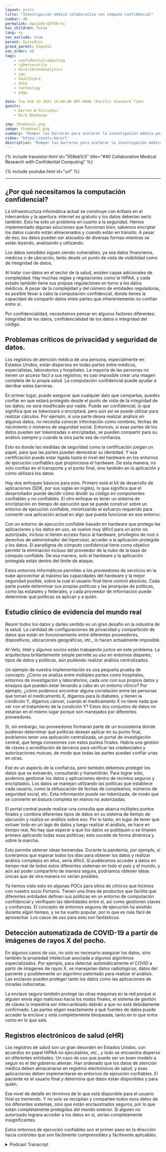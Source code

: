 ```yaml
---
layout: posts
title: "Investigación médica colaborativa con cómputo confidencial"
number: 40
permalink: episode-EDT40-es
has_children: false
lang: es
nav_exclude: true
parent: Episodios
grand_parent: Español
nav_order: 40
tags:
    - confidentialcomputing
    - cybersecurity
    - distributedanalytics
    - sgx
    - healthcare
    - data
    - technology
    - edge

date: Tue Feb 23 2021 16:00:00 GMT-0800 (Pacific Standard Time)
guests:
    - Darren W Pulsipher
    - Nick Bhadange

img: thumbnail.png
image: thumbnail.png
summary: "Romper las barreras para acelerar la investigación médica para la cura del cáncer con la computación confidencial. Nick Bhadange, Especialista en Tecnología, AI-Vets, y Darren Pulsipher, Arquitecto de Soluciones Principal, Sector Público, Intel, discuten la necesidad de la computación confidencial en la atención médica y los posibles beneficios a través de casos de uso."
video: "https://youtu.be/url"
description: "Romper las barreras para acelerar la investigación médica para la cura del cáncer con la computación confidencial. Nick Bhadange, Especialista en Tecnología, AI-Vets, y Darren Pulsipher, Arquitecto de Soluciones Principal, Sector Público, Intel, discuten la necesidad de la computación confidencial en la atención médica y los posibles beneficios a través de casos de uso."
---
```


<div>
{% include transistor.html id="558eb1c5" title="#40 Collaborative Medical Research with Confidential Computing" %}

{% include youtube.html id="url" %}
</div>

---

## ¿Por qué necesitamos la computación confidencial?

La infraestructura informática actual se construye con énfasis en el intercambio y la apertura: internet es gratuito y los datos deberían serlo también. Esto ha sido un problema en cuanto a la seguridad. Hemos implementado algunas soluciones que funcionan bien; sabemos encriptar los datos cuando están almacenados y cuando están en tránsito. A pesar de eso, los datos pueden ser atacados de diversas formas mientras se están leyendo, analizando y utilizando.

Los datos sensibles siguen siendo vulnerables, ya sea datos financieros, médicos o de ubicación, tanto desde un punto de vista de visibilidad como de integridad de datos.

Al tratar con datos en el sector de la salud, existen capas adicionales de complejidad. Hay muchas reglas y regulaciones como la HIPAA, y cada estado también tiene sus propias regulaciones en torno a los datos médicos. A pesar de la complejidad y del número de entidades reguladoras, es posible llevar a cabo la computación confidencial, donde tienes la capacidad de compartir datos entre partes que inherentemente no confían entre sí.

Por confidencialidad, necesitamos pensar en algunos factores diferentes: integridad de los datos, confidencialidad de los datos e integridad del código.

## Problemas críticos de privacidad y seguridad de datos.

Los registros de atención médica de una persona, especialmente en Estados Unidos, están dispersos en todas partes entre médicos, especialistas, laboratorios y hospitales. La mayoría de las personas no tienen un acceso fácil a sus registros; es casi imposible crear una imagen completa de tu propia salud. La computación confidencial puede ayudar a derribar estas barreras.

En primer lugar, puede asegurar que cualquier dato que compartas, puedes confiar en que estará protegido desde el punto de vista de la integridad de los datos; no será modificado por nadie. Puede ser confidencial, lo que significa que se tokenizará o encriptará, pero aún así se puede utilizar para realizar cálculos. Por ejemplo, si una parte desea realizar análisis en algunos datos, no necesita conocer información como nombres, fechas de nacimiento o números de seguridad social. Entonces, si esas partes de los datos pueden ser tokenizadas o encriptadas, se pueden compartir para su análisis siempre y cuando la otra parte sea de confianza.

Esto es donde las medidas de seguridad como la certificación juegan un papel, para que las partes puedan demostrar su identidad. Y esa certificación puede estar ligada hasta el nivel del hardware en los entornos de ejecución confiables que proporciona el hardware. De esta manera, no solo confías en el transporte y el punto final, sino también en la aplicación y cómo utilizará los datos.

Hay dos enfoques básicos para esto. Primero está el kit de desarrollo de aplicaciones (SDK, por sus siglas en inglés), lo que significa que el desarrollador puede decidir cómo dividir su código en componentes confiables y no confiables. El otro enfoque es tener un sistema de encriptación en tiempo de ejecución que se puede construir sobre un entorno de ejecución confiable, minimizando el esfuerzo requerido para convertir una aplicación actual en algo que pueda funcionar en ese entorno.

Con un entorno de ejecución confiable basado en hardware que protege las aplicaciones y los datos en uso, se vuelve muy difícil para un actor no autorizado, incluso si tienen acceso físico al hardware, privilegios de root o derechos de administrador del hipervisor, acceder a la aplicación protegida y los datos. El paradigma de cómputo confidencial tiene como objetivo permitir la eliminación incluso del proveedor de la nube de la base de cómputo confiable. De esa manera, solo el hardware y la aplicación protegida están dentro del límite de ataque.

Estos entornos informáticos permiten a los proveedores de servicios en la nube aprovechar al máximo las capacidades del hardware y la mejor seguridad posible, sobre la cual el usuario final tiene control absoluto. Cada parte puede determinar sus propias políticas y las jerarquías de políticas, como las estatales y federales, y cada proveedor de información puede determinar qué políticas se aplican y a quién.

## Estudio clínico de evidencia del mundo real

Reunir todos los datos y darles sentido es un gran desafío en la industria de la salud. La cantidad de configuraciones de privacidad y compartición de datos que están en funcionamiento entre diferentes proveedores, dispositivos, ubicaciones geográficas, etc., lo hacen actualmente imposible.

AI-Vets, Intel y algunos socios están trabajando juntos en este problema. La arquitectura brillantemente simple permite su uso en entornos dispares, tipos de datos y políticas, aún pudiendo realizar análisis centralizados.

Un ejemplo de nuestra implementación es una pequeña prueba de concepto: ¿Cómo se analiza entre múltiples partes como hospitales, entornos de investigación y laboratorios, cada uno con sus propios datos y ensayos que pueden estar llevando a cabo en un entorno clínico? Por ejemplo, ¿cómo podemos encontrar alguna correlación entre las personas que toman el medicamento X, digamos para la diabetes, y tienen la condición Y, digamos cáncer, cuando el medicamento X no tiene nada que ver con el tratamiento de la condición Y? Estos dos conjuntos de datos no estarían en el mismo lugar porque son manejados por diferentes proveedores.

Si, sin embargo, los proveedores formaran parte de un ecosistema donde pudieran determinar qué políticas desean aplicar en su punto final, podríamos tener una aplicación centralizada, un portal de investigación central, que tenga conexiones con estos puntos finales. Habría una gestión de claves y acreditación de terceros para verificar las credenciales y autorizaciones mutuas, de modo que todas las partes puedan confiar unas en otras.

Ese es un aspecto de la confianza, pero también debemos proteger los datos que se extraerán, consultarán y transmitirán. Para lograr esto, podemos gestionar los datos y aplicaciones dentro de recintos seguros y encriptados. Los datos se manejan utilizando las políticas que establece cada usuario, como la obfuscación de fechas de cumpleaños, números de seguridad social, etc. Esta información puede ser tokenizada, de modo que se convierte en basura completa en manos no autorizadas.

El portal central puede realizar una consulta que abarca múltiples puntos finales y combina diferentes tipos de datos en su sistema de tiempo de ejecución y realiza un análisis sobre eso. Por lo tanto, en lugar de tener que extraer todo en un lago de datos y luego realizar el análisis, se hace en tiempo real. No hay que esperar a que los datos se publiquen o se limpien primero aplicando todas esas políticas; esto sucede de forma dinámica y sobre la marcha.

Esto permite obtener ideas tremendas. Durante la pandemia, por ejemplo, si tuviéramos que esperar todos los días para obtener los datos y realizar análisis complejos en ellos, sería difícil. Si pudiéramos acceder a datos en tiempo real de todos estos diferentes sistemas en todo el país y el mundo, y aún así poder compartirlo de manera segura, podríamos obtener ideas únicas que de otra manera no serían posibles.

Ya hemos visto esto en algunas POCs para sitios de clínicos que hicimos con nuestro socio Fortanix. Tienen una línea de productos que facilita que diferentes entidades definan sus políticas en un entorno de computación confidencial y verifiquen las identidades entre sí, así como gestionen claves y confianzas. El concepto de entornos seguros de ejecución ha existido durante algún tiempo, y se ha vuelto popular, por lo que es más fácil de aprovechar. Los casos de uso para esto son fantásticos.

## Detección automatizada de COVID-19 a partir de imágenes de rayos X del pecho.

En algunos casos de uso, no solo es necesario asegurar los datos, sino también la propiedad intelectual asociada a algunos algoritmos especializados. Por ejemplo, para detectar automáticamente el COVID a partir de imágenes de rayos X, se manejarían datos radiológicos, datos del paciente y posiblemente un algoritmo patentado para realizar el análisis. Las enclaves pueden proteger tanto los datos como las aplicaciones de miradas indiscretas.

La enclave segura también protege las otras máquinas en la red porque si alguien envía algo malicioso hacia los nodos finales, el sistema de gestión de claves lo impediría ser intercambiado debido a que no está debidamente confirmado. Las partes eligen exactamente a qué fuentes de datos puede acceder la enclave y está completamente bloqueada, tanto en lo que entra como en lo que sale.

## Registros electrónicos de salud (eHR)

Los registros de salud son un gran desorden en Estados Unidos, con acuerdos en papel HIPAA no ejecutables, etc., y todo se encuentra disperso en diferentes entidades. Un caso de uso que puede ser un buen modelo a seguir es el del gobierno alemán. Han ordenado que los datos de atención médica deben almacenarse en registros electrónicos de salud, y esas aplicaciones deben implementarse en entornos de ejecución confiables. El paciente es el usuario final y determina qué datos están disponibles y para quién.

Ese nivel de detalle en términos de lo que está disponible para el usuario final es tremendo. Y no solo se recopilan y comparten todos esos datos de los diferentes sistemas, sino que están enclaustrados seguros, por lo que están completamente protegidos del mundo exterior. Si alguien no autorizado lograra acceder a los datos en sí, serían completamente insignificantes.

Estos entornos de ejecución confiables son el primer paso en la dirección hacia controles que son fácilmente comprensibles y fácilmente aplicables.



<details>
<summary> Podcast Transcript </summary>

<p></p>

</details>
